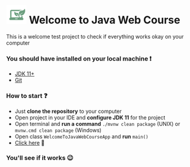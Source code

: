# <img src="https://raw.githubusercontent.com/bobocode-projects/resources/master/image/logo_transparent_background.png" height=50/> Welcome to Java Web Course

This is a welcome test project to check if everything works okay on your computer

### You should have installed on your local machine ❗️
* [JDK 11+](https://jdk.java.net/15/)
* [Git](https://git-scm.com/book/en/v2/Getting-Started-Installing-Git)

### How to start ❓

* Just **clone the repository** to your computer
* Open project in your IDE and **configure JDK 11** for the project
* Open terminal and **run a command** `./mvnw clean package` (UNIX) or `mvnw.cmd clean package` (Windows)
* Open class `WelcomeToJavaWebCourseApp` and **run** `main()`
* [Click here](http://localhost:8080/welcome) 🔗

### You'll see if it works 😉
